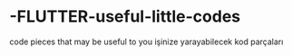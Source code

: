 # -FLUTTER-useful-little-codes
code pieces that may be useful to you
işinize yarayabilecek kod parçaları
